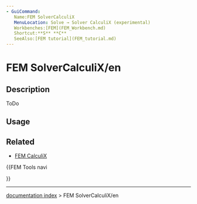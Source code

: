```yaml
---
- GuiCommand:
   Name:FEM SolverCalculiX
   MenuLocation: Solve → Solver CalculiX (experimental)
   Workbenches:[FEM](FEM_Workbench.md)
   Shortcut:**S** **C**
   SeeAlso:[FEM tutorial](FEM_tutorial.md)
---
```


# FEM SolverCalculiX/en

## Description

ToDo

## Usage

## Related

-   [FEM CalculiX](FEM_CalculiX.md)





{{FEM Tools navi

}}

---
[documentation index](../README.md) > FEM SolverCalculiX/en
